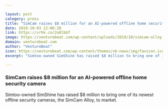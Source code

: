 ```yaml
---

layout: post
category: press
title: "SimCam raises $8 million for an AI-powered offline home security camera"
date: 2019-10-03 12:06:28
link: https://vrhk.co/2o8lbGf
image: https://venturebeat.com/wp-content/uploads/2019/10/simcam-alloy-1-e1569982044491.jpg?w=1200&strip=all
domain: venturebeat.com
author: "VentureBeat"
icon: https://venturebeat.com/wp-content/themes/vb-news/img/favicon.ico
excerpt: "Simtoo-owned SimShine has raised $8 million to bring one of its newest offline security cameras, the SimCam Alloy, to market."

---
```


### SimCam raises $8 million for an AI-powered offline home security camera

Simtoo-owned SimShine has raised $8 million to bring one of its newest offline security cameras, the SimCam Alloy, to market.